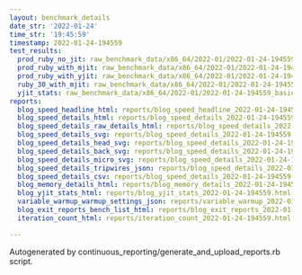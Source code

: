 ```yaml
---
layout: benchmark_details
date_str: '2022-01-24'
time_str: '19:45:59'
timestamp: 2022-01-24-194559
test_results:
  prod_ruby_no_jit: raw_benchmark_data/x86_64/2022-01/2022-01-24-194559_basic_benchmark_prod_ruby_no_jit.json
  prod_ruby_with_mjit: raw_benchmark_data/x86_64/2022-01/2022-01-24-194559_basic_benchmark_prod_ruby_with_mjit.json
  prod_ruby_with_yjit: raw_benchmark_data/x86_64/2022-01/2022-01-24-194559_basic_benchmark_prod_ruby_with_yjit.json
  ruby_30_with_mjit: raw_benchmark_data/x86_64/2022-01/2022-01-24-194559_basic_benchmark_ruby_30_with_mjit.json
  yjit_stats: raw_benchmark_data/x86_64/2022-01/2022-01-24-194559_basic_benchmark_yjit_stats.json
reports:
  blog_speed_headline_html: reports/blog_speed_headline_2022-01-24-194559.html
  blog_speed_details_html: reports/blog_speed_details_2022-01-24-194559.html
  blog_speed_details_raw_details_html: reports/blog_speed_details_2022-01-24-194559.raw_details.html
  blog_speed_details_svg: reports/blog_speed_details_2022-01-24-194559.svg
  blog_speed_details_head_svg: reports/blog_speed_details_2022-01-24-194559.head.svg
  blog_speed_details_back_svg: reports/blog_speed_details_2022-01-24-194559.back.svg
  blog_speed_details_micro_svg: reports/blog_speed_details_2022-01-24-194559.micro.svg
  blog_speed_details_tripwires_json: reports/blog_speed_details_2022-01-24-194559.tripwires.json
  blog_speed_details_csv: reports/blog_speed_details_2022-01-24-194559.csv
  blog_memory_details_html: reports/blog_memory_details_2022-01-24-194559.html
  blog_yjit_stats_html: reports/blog_yjit_stats_2022-01-24-194559.html
  variable_warmup_warmup_settings_json: reports/variable_warmup_2022-01-24-194559.warmup_settings.json
  blog_exit_reports_bench_list_html: reports/blog_exit_reports_2022-01-24-194559.bench_list.html
  iteration_count_html: reports/iteration_count_2022-01-24-194559.html

---
```

Autogenerated by continuous_reporting/generate_and_upload_reports.rb script.
